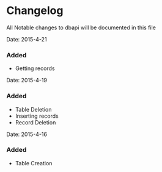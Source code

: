 # Changelog

All Notable changes to dbapi will be documented in this file

Date: 2015-4-21

### Added
- Getting records

Date: 2015-4-19

### Added
- Table Deletion
- Inserting records
- Record Deletion

Date: 2015-4-16

### Added
- Table Creation


